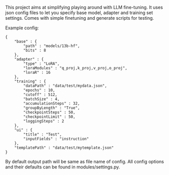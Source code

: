 This project aims at simplifying playing around with LLM fine-tuning.
It uses json config files to let you specify base model, adapter and training set settings.
Comes with simple finetuning and generate scripts for testing.

Example config:
```
{
	"base" : {
		"path" : "models/13b-hf",
		"bits" : 8
	},
	"adapter" : {
		"type" : "LoRA",
		"loraModules" : "q_proj,k_proj,v_proj,o_proj",
		"loraR" : 16
	},
	"training" : {
		"dataPath" : "data/test/mydata.json",
		"epochs" : 10,
		"cutoff" : 512,
		"batchSize" : 4,
		"accumulationSteps" : 32,
		"groupByLength" : "True",
		"checkpointSteps" : 50,
		"checkpointLimit" : 50,
		"loggingSteps" : 2
	},
	"ui" : {
		"title" : "Test",
		"inputFields" : "instruction"
	},
	"templatePath" : "data/test/mytemplate.json"
}

```
By default output path will be same as file name of config.
All config options and their defaults can be found in modules/settings.py.
